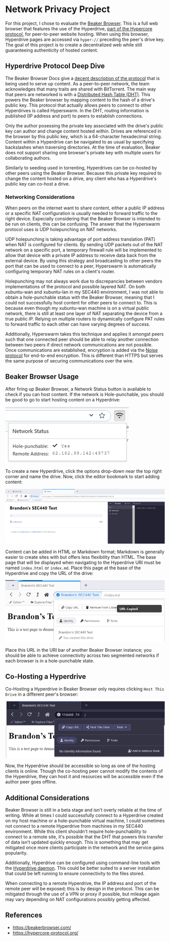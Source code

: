 # Network Privacy Project

For this project, I chose to evaluate the [Beaker Browser](https://beakerbrowser.com/). This is a full web browser that features the use of the Hyperdrive, [part of the Hypercore protocol](https://github.com/hypercore-protocol), for peer-to-peer website hosting. When using this browser, Hyperdrive pages are accessed via `hyper://` preceding the peer's drive key. The goal of this project is to create a decentralized web while still guaranteeing authenticity of hosted content.

## Hyperdrive Protocol Deep Dive

The Beaker Browser Docs give a [decent description of the protocol](https://docs.beakerbrowser.com/developers/introduction-to-hyperdrive) that is being used to serve up content. As a peer-to-peer network, the team acknowledges that many traits are shared with BitTorrent. The main way that peers are networked is with a [Distributed Hash Table (DHT)](https://en.wikipedia.org/wiki/Distributed_hash_table). This powers the Beaker browser by mapping content to the hash of a drive's public key. This protocol that actually allows peers to connect to other Hyperdrives is called Hyperswarm. In the DHT, routing information is published (IP address and port) to peers to establish connections.

Only the author posessing the private key associated with the drive's public key can author and change content hosted within. Drives are referenced in the browser by this public key, which is a 64-character hexadecimal string. Content within a Hyperdrive can be navigated to as usual by specifying backslashes when traversing directories. At the time of evaluation, Beaker does not support sharing one browser's private key with multiple users for collaborating authors. 

Similarly to seeding used in torrenting, Hyperdrives can be co-hosted by other peers using the Beaker Browser. Because this private key required to change the content hosted on a drive, any client who has a Hyperdrive's public key can co-host a drive.

### Networking Considerations

When peers on the internet want to share content, either a public IP address or a specific NAT configuration is usually needed to forward traffic to the right device. Especially considering that the Beaker Browser is intended to be run on clients, this can be confusing. The answer that the Hyperswarm protocol uses is UDP holepunching on NAT networks.

UDP holepunching is taking advantage of port address translation (PAT) when NAT is configured for clients. By sending UDP packets out of the NAT network on a specific port, a temporary firewall rule will be implemented to allow that device with a private IP address to receive data back from the external device. By using this strategy and broadcasting to other peers the port that can be used to connect to a peer, Hyperswarm is automatically configuring temporary NAT rules on a client's router.

Holepunching may not always work due to discrepancies between vendors implementations of the protocol and possible layered NAT. On both xubuntu-wan and xubuntu-lan in my SEC440 environment, I was not able to obtain a hole-punchable status with the Beaker Browser, meaning that I could not successfully host content for other peers to connect to. This is because even though my xubuntu-wan machine is on a virtual public network, there is still at least one layer of NAT separating the device from a true public IP. Relying on multiple routers to dynamically configure PAT rules to forward traffic to each other can have varying degrees of success.

Additionally, Hyperswarm takes this technique and applies it amongst peers such that one connected peer should be able to relay another connection between two peers if direct network communications are not possible. Once communications are established, encryption is added via the [Noise protocol](https://noiseprotocol.org/) for end-to-end encryption. This is different than HTTPS but serves the same purpose of securing communications over the wire.

## Beaker Browser Usage

After firing up Beaker Browser, a Network Status button is available to check if you can host content. If the network is Hole-punchable, you should be good to go to start hosting content on a Hyperdrive:

![](images/hole-punch.png)

To create a new Hyperdrive, click the options drop-down near the top right corner and name the drive. Now, click the editor bookmark to start adding content:

![](images/hyperdrive-edit.png)

Content can be added in HTML or Markdown format; Markdown is generally easier to create sites with but offers less flexibility than HTML. The base page that will be displayed when navigating to the Hyperdrive URI must be named `index.html` or `index.md`. Place this page at the base of the Hyperdrive and copy the URL of the drive:

![](images/hyperdrive-url.png)

Place this URL in the URI bar of another Beaker Browser instance; you should be able to achieve connectivity across two segmented networks if each browser is in a hole-punchable state.

## Co-Hosting a Hyperdrive

Co-Hosting a Hyperdrive in Beaker Browser only requires clicking `Host This Drive` in a different peer's browser:

![](images/co-host.png)

Now, the Hyperdrive should be accessible so long as one of the hosting clients is online. Though the co-hosting peer cannot modify the contents of the Hyperdrive, they can host it and resources will be accessible even if the author peer goes offline.

## Additional Considerations

Beaker Browser is still in a beta stage and isn't overly reliable at the time of writing. While at times I could successfully connect to a Hyperdrive created on my host machine or a hole-punchable virtual machine, I could sometimes not connect to a remote Hyperdrive from machines in my SEC440 environment. While this client shouldn't require hole-punchability to connect to a remote site, it's possible that the DHT that powers this transfer of data isn't updated quickly enough. This is something that may get mitigated once more clients participate in the network and the service gains popularity.

Additionally, Hyperdrive can be configured using command-line tools with the [Hyperdrive daemon](https://github.com/hypercore-protocol/hyperdrive-daemon). This could be better suited to a server installation that could be left running to ensure connectivity to the files stored.

When connecting to a remote Hyperdrive, the IP address and port of the remote peer will be exposed; this is by design in the protocol. This can be mitigated through the use of a VPN or proxy if possible, but mileage again may vary depending on NAT configurations possibly getting affected.

## References
* https://beakerbrowser.com/
* https://hypercore-protocol.org/